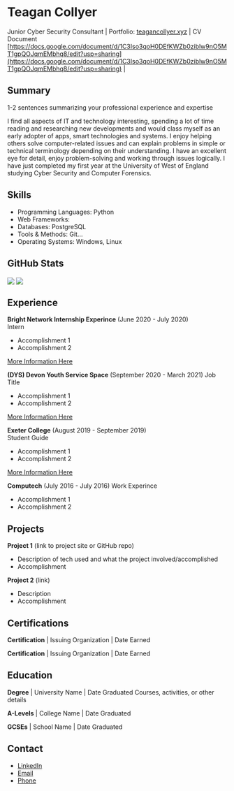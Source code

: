 # Teagan Collyer

Junior Cyber Security Consultant | Portfolio: [teagancollyer.xyz](https://teagancollyer.xyz) | CV Document [https://docs.google.com/document/d/1C3Iso3qoH0DEfKWZb0ziblw9nO5MT1gpQOJqmEMbhq8/edit?usp=sharing](https://docs.google.com/document/d/1C3Iso3qoH0DEfKWZb0ziblw9nO5MT1gpQOJqmEMbhq8/edit?usp=sharing) |

## Summary

1-2 sentences summarizing your professional experience and expertise

I find all aspects of IT and technology interesting, spending a lot of time reading and researching new developments and would class myself as an early adopter of apps, smart technologies and systems. I enjoy helping others solve computer-related issues and can explain problems in simple or technical terminology depending on their understanding. I have an excellent eye for detail, enjoy problem-solving and working through issues logically. I have just completed my first year at the University of West of England studying Cyber Security and Computer Forensics.

## Skills

- Programming Languages: Python
- Web Frameworks:
- Databases: PostgreSQL
- Tools & Methods: Git...
- Operating Systems: Windows, Linux

## GitHub Stats

<a href="https://github.com/anuraghazra/convoychat"><img align="center" src="https://github-readme-stats.vercel.app/api/top-langs/?username=SnowyJaguar1034&theme=nightowl" /></a>
<a href="https://github.com/anuraghazra/github-readme-stats"><img align="center" src="https://github-readme-stats.vercel.app/api?username=SnowyJaguar1034&count_private=true&include_all_commits=true&show_icons=true&theme=nightowl"/></a>

## Experience

**Bright Network Internship Experince** (June 2020 - July 2020)  
Intern

- Accomplishment 1
- Accomplishment 2

[More Information Here](https://www.brightnetwork.co.uk/internship-experience-uk/)

**(DYS) Devon Youth Service Space** (September 2020 - March 2021)
Job Title

- Accomplishment 1
- Accomplishment 2

[More Information Here](https://spacepsm.org/)

**Exeter College** (August 2019 - September 2019)  
Student Guide

- Accomplishment 1
- Accomplishment 2

[More Information Here](https://adexecollacuk-my.sharepoint.com/personal/teagancollyer_exe-coll_ac_uk/Documents/OneDrive/Employment/CV's/www.exe-coll.ac.uk)

**Computech** (July 2016 - July 2016)
Work Experince

- Accomplishment 1
- Accomplishment 2

## Projects

**Project 1** (link to project site or GitHub repo)

- Description of tech used and what the project involved/accomplished
- Accomplishment

**Project 2** (link)

- Description
- Accomplishment

## Certifications

**Certification** | Issuing Organization | Date Earned

**Certification** | Issuing Organization | Date Earned

## Education

**Degree** | University Name | Date Graduated
Courses, activities, or other details

**A-Levels** | College Name | Date Graduated

**GCSEs** | School Name | Date Graduated

## Contact

- [LinkedIn](https://www.linkedin.com/in/teagan-collyer-0b1b3b1b3/)
- [Email](mailto:...@gmail.com)
- [Phone](tel:...)

```

```
